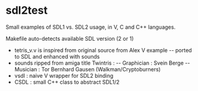 # sdl2test
Small examples of SDL1 vs. SDL2 usage, in V, C and C++ languages.

Makefile auto-detects available SDL version (2 or 1)

- tetris_v.v is inspired from original source from Alex V example
-- ported to SDL and enhanced with sounds
- sounds ripped from amiga title Twintris :
-- Graphician : Svein Berge
-- Musician : Tor Bernhard Gausen (Walkman/Cryptoburners)
- vsdl : naive V wrapper for SDL2 binding
- CSDL : small C++ class to abstract SDL1/2
